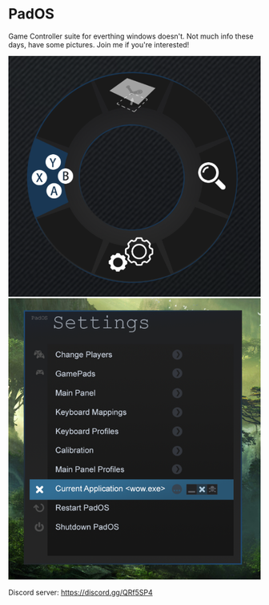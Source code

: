 # PadOS
Game Controller suite for everthing windows doesn't. Not much info these days, have some pictures. Join me if you're interested!

![MainDial](PadOS1.png)
![SettingsView](PadOS2.png)

Discord server: https://discord.gg/QRf5SP4
